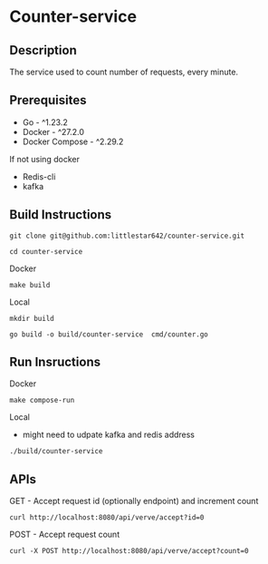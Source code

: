 # Counter-service

## Description
The service used to count number of requests, every minute. 

## Prerequisites

- Go - ^1.23.2
- Docker - ^27.2.0
- Docker Compose - ^2.29.2

If not using docker

- Redis-cli
- kafka

## Build Instructions 

```shell script
git clone git@github.com:littlestar642/counter-service.git

cd counter-service
```

Docker
```shell script
make build
```

Local
```shell script
mkdir build

go build -o build/counter-service  cmd/counter.go
```

## Run Insructions

Docker
```shell script
make compose-run
```

Local

- might need to udpate kafka and redis address

```shell script
./build/counter-service 
```

## APIs

GET - Accept request id (optionally endpoint) and increment count

```shell script
curl http://localhost:8080/api/verve/accept?id=0
```

POST - Accept request count
```shell script
curl -X POST http://localhost:8080/api/verve/accept?count=0
```




